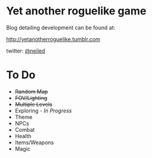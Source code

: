 Yet another roguelike game
==========================

Blog detailing development can be found at:

http://yetanotherroguelike.tumblr.com

twitter:  [@neiled](http://twitter.com/neiled)

To Do
=====
* ~~Random Map~~
* ~~FOV/Lighting~~
* ~~Multiple Levels~~
* Exploring - *In Progress*
* Theme
* NPCs
* Combat
* Health
* Items/Weapons
* Magic


